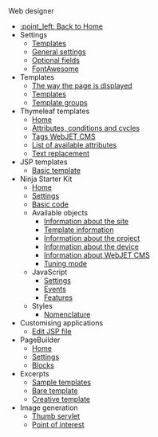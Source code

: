  <div class="sidebar-section">Web designer</div>

- [:point\_left: Back to Home](/?back)
- Settings
  - [Templates](/frontend/setup/README.md)
  - [General settings](/frontend/setup/config.md)
  - [Optional fields](/frontend/webpages/customfields/README.md)
  - [FontAwesome](/frontend/webpages/fontawesome/README.md)
- Templates
  - [The way the page is displayed](/frontend/templates/README.md)
  - [Templates](/frontend/templates/templates.md)
  - [Template groups](/frontend/templates/template-groups.md)
- Thymeleaf templates
  - [Home](/frontend/thymeleaf/README.md)
  - [Attributes, conditions and cycles](/frontend/thymeleaf/statements.md)
  - [Tags WebJET CMS](/frontend/thymeleaf/tags.md)
  - [List of available attributes](/frontend/thymeleaf/webjet-objects.md)
  - [Text replacement](/frontend/thymeleaf/text-replaces.md)
- JSP templates
  - [Basic template](/frontend/jsp/README.md)
- Ninja Starter Kit
  - [Home](/frontend/ninja-starter-kit/README.md)
  - [Settings](/frontend/ninja-starter-kit/temp-group/README.md)
  - [Basic code](/frontend/ninja-starter-kit/ninja-bp/README.md)
  - Available objects
    - [Information about the site](/frontend/ninja-starter-kit/ninja-jv/page/README.md)
    - [Template information](/frontend/ninja-starter-kit/ninja-jv/temp/README.md)
    - [Information about the project](/frontend/ninja-starter-kit/ninja-jv/temp-group/README.md)
    - [Information about the device](/frontend/ninja-starter-kit/ninja-jv/user-agent/README.md)
    - [Information about WebJET CMS](/frontend/ninja-starter-kit/ninja-jv/webjet/README.md)
    - [Tuning mode](/frontend/ninja-starter-kit/ninja-jv/debug/README.md)
  - JavaScript
    - [Settings](/frontend/ninja-starter-kit/ninja-js/settings/README.md)
    - [Events](/frontend/ninja-starter-kit/ninja-js/events/README.md)
    - [Features](/frontend/ninja-starter-kit/ninja-js/functions/README.md)
  - Styles
    - [Nomenclature](/frontend/ninja-starter-kit/ninja-cs/naming/README.md)
- Customising applications
  - [Edit JSP file](/frontend/customize-apps/README.md)
- PageBuilder
  - [Home](/frontend/page-builder/README.md)
  - [Settings](/frontend/page-builder/settings.md)
  - [Blocks](/frontend/page-builder/blocks.md)
- Excerpts
  - [Sample templates](/frontend/examples/README.md)
  - [Bare template](/frontend/examples/template-bare/README.md)
  - [Creative template](/frontend/examples/templates-creative/README.md)
- Image generation
  - [Thumb servlet](/frontend/thumb-servlet/README.md)
  - [Point of interest](/frontend/thumb-servlet/interest-point.md)
